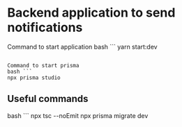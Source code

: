 # Backend application to send notifications

Command to start application
bash ```
yarn start:dev
```

Command to start prisma
bash ```
npx prisma studio
```

## Useful commands
bash ```
npx tsc --noEmit
npx prisma migrate dev
```